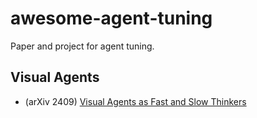 # awesome-agent-tuning
Paper and project for agent tuning. 


## Visual Agents
- (arXiv 2409) [Visual Agents as Fast and Slow Thinkers](https://arxiv.org/pdf/2408.08862)
